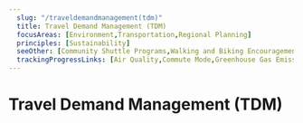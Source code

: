 ```yaml
---
  slug: "/traveldemandmanagement(tdm)"
  title: Travel Demand Management (TDM)
  focusAreas: [Environment,Transportation,Regional Planning]
  principles: [Sustainability]
  seeOther: [Community Shuttle Programs,Walking and Biking Encouragement Programs,Travel Demand Management]
  trackingProgressLinks: [Air Quality,Commute Mode,Greenhouse Gas Emissions,Miles Driven,Congestion]
---
```

# Travel Demand Management (TDM)